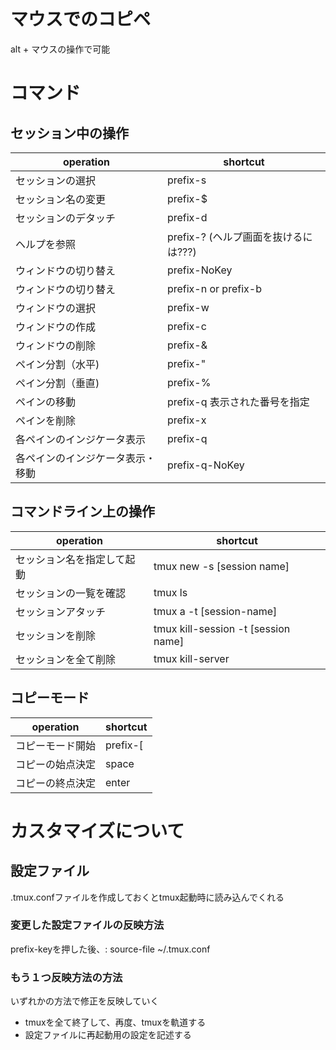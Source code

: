 # マウスでのコピペ
alt + マウスの操作で可能

# コマンド

## セッション中の操作

| operation                        | shortcut                                |
|----------------------------------|-----------------------------------------|
| セッションの選択                 | prefix-s                                |
| セッション名の変更               | prefix-$                                |
| セッションのデタッチ             | prefix-d                                |
| ヘルプを参照                     | prefix-?    (ヘルプ画面を抜けるには???) |
| ウィンドウの切り替え             | prefix-NoKey                            |
| ウィンドウの切り替え             | prefix-n or prefix-b                    |
| ウィンドウの選択                 | prefix-w                                |
| ウィンドウの作成                 | prefix-c                                |
| ウィンドウの削除                 | prefix-&                                |
| ペイン分割（水平)                | prefix-"                                |
| ペイン分割（垂直)                | prefix-%                                |
| ペインの移動                     | prefix-q 表示された番号を指定           |
| ペインを削除                     | prefix-x                                |
| 各ペインのインジケータ表示       | prefix-q                                |
| 各ペインのインジケータ表示・移動 | prefix-q-NoKey                          |


## コマンドライン上の操作

| operation                  | shortcut                            |
|----------------------------|-------------------------------------|
| セッション名を指定して起動 | tmux new -s [session name]          |
| セッションの一覧を確認     | tmux ls                             |
| セッションアタッチ         | tmux a -t [session-name]            |
| セッションを削除           | tmux kill-session -t [session name] |
| セッションを全て削除       | tmux kill-server                    |


## コピーモード
| operation        | shortcut |
|------------------|----------|
| コピーモード開始 | prefix-[ |
| コピーの始点決定 | space    |
| コピーの終点決定 | enter    |





# カスタマイズについて

## 設定ファイル
.tmux.confファイルを作成しておくとtmux起動時に読み込んでくれる

### 変更した設定ファイルの反映方法
prefix-keyを押した後、: source-file ~/.tmux.conf

### もう１つ反映方法の方法
いずれかの方法で修正を反映していく

* tmuxを全て終了して、再度、tmuxを軌道する
* 設定ファイルに再起動用の設定を記述する







